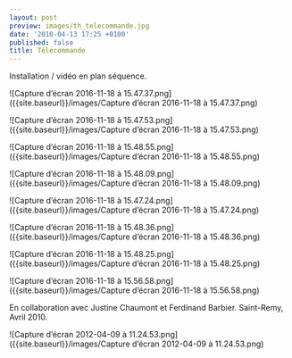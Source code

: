 ```yaml
---
layout: post
preview: images/th_telecommande.jpg
date: '2010-04-13 17:25 +0100'
published: false
title: Télécommande
---
```

Installation / vidéo en plan séquence.

![Capture d’écran 2016-11-18 à 15.47.37.png]({{site.baseurl}}/images/Capture d’écran 2016-11-18 à 15.47.37.png)

![Capture d’écran 2016-11-18 à 15.47.53.png]({{site.baseurl}}/images/Capture d’écran 2016-11-18 à 15.47.53.png)

![Capture d’écran 2016-11-18 à 15.48.55.png]({{site.baseurl}}/images/Capture d’écran 2016-11-18 à 15.48.55.png)

![Capture d’écran 2016-11-18 à 15.48.09.png]({{site.baseurl}}/images/Capture d’écran 2016-11-18 à 15.48.09.png)

![Capture d’écran 2016-11-18 à 15.47.24.png]({{site.baseurl}}/images/Capture d’écran 2016-11-18 à 15.47.24.png)

![Capture d’écran 2016-11-18 à 15.48.36.png]({{site.baseurl}}/images/Capture d’écran 2016-11-18 à 15.48.36.png)

![Capture d’écran 2016-11-18 à 15.48.25.png]({{site.baseurl}}/images/Capture d’écran 2016-11-18 à 15.48.25.png)

![Capture d’écran 2016-11-18 à 15.56.58.png]({{site.baseurl}}/images/Capture d’écran 2016-11-18 à 15.56.58.png)



En collaboration avec Justine Chaumont et Ferdinand Barbier.
Saint-Remy, Avril 2010.

![Capture d’écran 2012-04-09 à 11.24.53.png]({{site.baseurl}}/images/Capture d’écran 2012-04-09 à 11.24.53.png)
